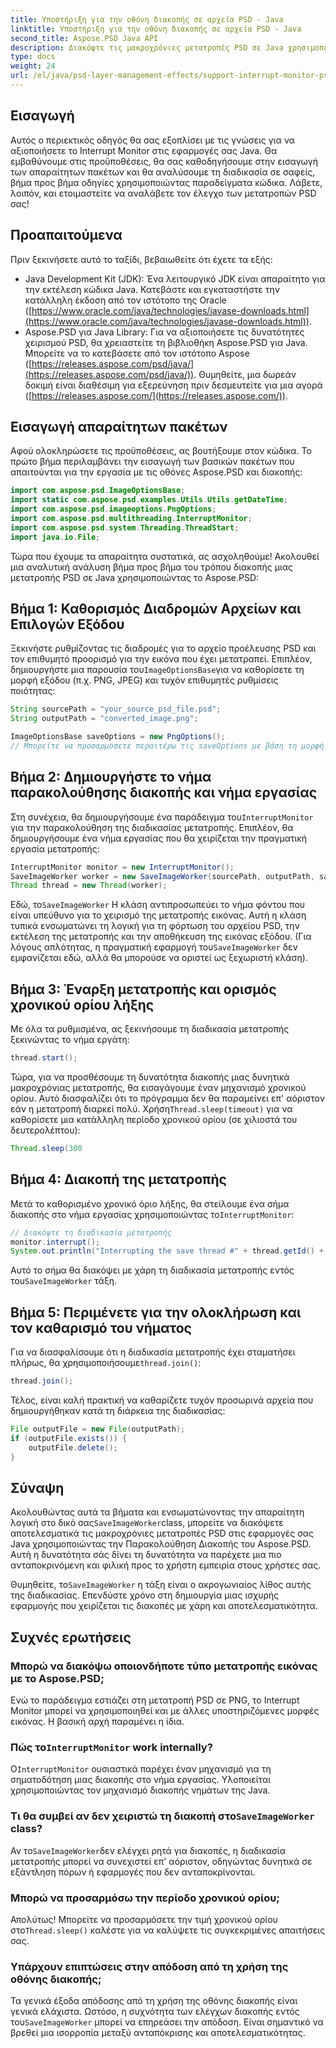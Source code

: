```yaml
---
title: Υποστήριξη για την οθόνη διακοπής σε αρχεία PSD - Java
linktitle: Υποστήριξη για την οθόνη διακοπής σε αρχεία PSD - Java
second_title: Aspose.PSD Java API
description: Διακόψτε τις μακροχρόνιες μετατροπές PSD σε Java χρησιμοποιώντας την Παρακολούθηση Διακοπής του Aspose.PSD. Μάθετε πώς να εφαρμόζετε τη χαριτωμένη διακοπή και να βελτιώνετε την εμπειρία χρήστη.
type: docs
weight: 24
url: /el/java/psd-layer-management-effects/support-interrupt-monitor-psd-files/
---
```

## Εισαγωγή

Αυτός ο περιεκτικός οδηγός θα σας εξοπλίσει με τις γνώσεις για να αξιοποιήσετε το Interrupt Monitor στις εφαρμογές σας Java. Θα εμβαθύνουμε στις προϋποθέσεις, θα σας καθοδηγήσουμε στην εισαγωγή των απαραίτητων πακέτων και θα αναλύσουμε τη διαδικασία σε σαφείς, βήμα προς βήμα οδηγίες χρησιμοποιώντας παραδείγματα κώδικα. Λάβετε, λοιπόν, και ετοιμαστείτε να αναλάβετε τον έλεγχο των μετατροπών PSD σας!

## Προαπαιτούμενα

Πριν ξεκινήσετε αυτό το ταξίδι, βεβαιωθείτε ότι έχετε τα εξής:

- Java Development Kit (JDK): Ένα λειτουργικό JDK είναι απαραίτητο για την εκτέλεση κώδικα Java. Κατεβάστε και εγκαταστήστε την κατάλληλη έκδοση από τον ιστότοπο της Oracle ([https://www.oracle.com/java/technologies/javase-downloads.html](https://www.oracle.com/java/technologies/javase-downloads.html)).
- Aspose.PSD για Java Library: Για να αξιοποιήσετε τις δυνατότητες χειρισμού PSD, θα χρειαστείτε τη βιβλιοθήκη Aspose.PSD για Java. Μπορείτε να το κατεβάσετε από τον ιστότοπο Aspose ([https://releases.aspose.com/psd/java/](https://releases.aspose.com/psd/java/)). Θυμηθείτε, μια δωρεάν δοκιμή είναι διαθέσιμη για εξερεύνηση πριν δεσμευτείτε για μια αγορά ([https://releases.aspose.com/](https://releases.aspose.com/)).

## Εισαγωγή απαραίτητων πακέτων

Αφού ολοκληρώσετε τις προϋποθέσεις, ας βουτήξουμε στον κώδικα. Το πρώτο βήμα περιλαμβάνει την εισαγωγή των βασικών πακέτων που απαιτούνται για την εργασία με τις οθόνες Aspose.PSD και διακοπής:

```java
import com.aspose.psd.ImageOptionsBase;
import static com.aspose.psd.examples.Utils.Utils.getDateTime;
import com.aspose.psd.imageoptions.PngOptions;
import com.aspose.psd.multithreading.InterruptMonitor;
import com.aspose.psd.system.Threading.ThreadStart;
import java.io.File;
```

Τώρα που έχουμε τα απαραίτητα συστατικά, ας ασχοληθούμε! Ακολουθεί μια αναλυτική ανάλυση βήμα προς βήμα του τρόπου διακοπής μιας μετατροπής PSD σε Java χρησιμοποιώντας το Aspose.PSD:

## Βήμα 1: Καθορισμός Διαδρομών Αρχείων και Επιλογών Εξόδου

 Ξεκινήστε ρυθμίζοντας τις διαδρομές για το αρχείο προέλευσης PSD και τον επιθυμητό προορισμό για την εικόνα που έχει μετατραπεί. Επιπλέον, δημιουργήστε μια παρουσία του`ImageOptionsBase`για να καθορίσετε τη μορφή εξόδου (π.χ. PNG, JPEG) και τυχόν επιθυμητές ρυθμίσεις ποιότητας:

```java
String sourcePath = "your_source_psd_file.psd";
String outputPath = "converted_image.png";

ImageOptionsBase saveOptions = new PngOptions();
// Μπορείτε να προσαρμόσετε περαιτέρω τις saveOptions με βάση τη μορφή που επιθυμείτε (π.χ. ρύθμιση ποιότητας JPEG)
```

## Βήμα 2: Δημιουργήστε το νήμα παρακολούθησης διακοπής και νήμα εργασίας

 Στη συνέχεια, θα δημιουργήσουμε ένα παράδειγμα του`InterruptMonitor` για την παρακολούθηση της διαδικασίας μετατροπής. Επιπλέον, θα δημιουργήσουμε ένα νήμα εργασίας που θα χειρίζεται την πραγματική εργασία μετατροπής:

```java
InterruptMonitor monitor = new InterruptMonitor();
SaveImageWorker worker = new SaveImageWorker(sourcePath, outputPath, saveOptions, monitor);
Thread thread = new Thread(worker);
```

 Εδώ, το`SaveImageWorker` Η κλάση αντιπροσωπεύει το νήμα φόντου που είναι υπεύθυνο για το χειρισμό της μετατροπής εικόνας. Αυτή η κλάση τυπικά ενσωματώνει τη λογική για τη φόρτωση του αρχείου PSD, την εκτέλεση της μετατροπής και την αποθήκευση της εικόνας εξόδου. (Για λόγους απλότητας, η πραγματική εφαρμογή του`SaveImageWorker` δεν εμφανίζεται εδώ, αλλά θα μπορούσε να οριστεί ως ξεχωριστή κλάση).

## Βήμα 3: Έναρξη μετατροπής και ορισμός χρονικού ορίου λήξης

Με όλα τα ρυθμισμένα, ας ξεκινήσουμε τη διαδικασία μετατροπής ξεκινώντας το νήμα εργάτη:

```java
thread.start();
```

Τώρα, για να προσθέσουμε τη δυνατότητα διακοπής μιας δυνητικά μακροχρόνιας μετατροπής, θα εισαγάγουμε έναν μηχανισμό χρονικού ορίου. Αυτό διασφαλίζει ότι το πρόγραμμα δεν θα παραμείνει επ' αόριστον εάν η μετατροπή διαρκεί πολύ. Χρήση`Thread.sleep(timeout)` για να καθορίσετε μια κατάλληλη περίοδο χρονικού ορίου (σε χιλιοστά του δευτερολέπτου):

```java
Thread.sleep(300
```

## Βήμα 4: Διακοπή της μετατροπής

 Μετά το καθορισμένο χρονικό όριο λήξης, θα στείλουμε ένα σήμα διακοπής στο νήμα εργασίας χρησιμοποιώντας το`InterruptMonitor`:

```java
// Διακόψτε τη διαδικασία μετατροπής
monitor.interrupt();
System.out.println("Interrupting the save thread #" + thread.getId() + " at " + getDateTime().toString());
```

 Αυτό το σήμα θα διακόψει με χάρη τη διαδικασία μετατροπής εντός του`SaveImageWorker` τάξη.

## Βήμα 5: Περιμένετε για την ολοκλήρωση και τον καθαρισμό του νήματος

 Για να διασφαλίσουμε ότι η διαδικασία μετατροπής έχει σταματήσει πλήρως, θα χρησιμοποιήσουμε`thread.join()`:

```java
thread.join();
```

Τέλος, είναι καλή πρακτική να καθαρίζετε τυχόν προσωρινά αρχεία που δημιουργήθηκαν κατά τη διάρκεια της διαδικασίας:

```java
File outputFile = new File(outputPath);
if (outputFile.exists()) {
    outputFile.delete();
}
```

## Σύναψη

 Ακολουθώντας αυτά τα βήματα και ενσωματώνοντας την απαραίτητη λογική στο δικό σας`SaveImageWorker`class, μπορείτε να διακόψετε αποτελεσματικά τις μακροχρόνιες μετατροπές PSD στις εφαρμογές σας Java χρησιμοποιώντας την Παρακολούθηση Διακοπής του Aspose.PSD. Αυτή η δυνατότητα σάς δίνει τη δυνατότητα να παρέχετε μια πιο ανταποκρινόμενη και φιλική προς το χρήστη εμπειρία στους χρήστες σας.

 Θυμηθείτε, το`SaveImageWorker` η τάξη είναι ο ακρογωνιαίος λίθος αυτής της διαδικασίας. Επενδύστε χρόνο στη δημιουργία μιας ισχυρής εφαρμογής που χειρίζεται τις διακοπές με χάρη και αποτελεσματικότητα. 

## Συχνές ερωτήσεις

### Μπορώ να διακόψω οποιονδήποτε τύπο μετατροπής εικόνας με το Aspose.PSD;

Ενώ το παράδειγμα εστιάζει στη μετατροπή PSD σε PNG, το Interrupt Monitor μπορεί να χρησιμοποιηθεί και με άλλες υποστηριζόμενες μορφές εικόνας. Η βασική αρχή παραμένει η ίδια.

###  Πώς το`InterruptMonitor` work internally?

 Ο`InterruptMonitor` ουσιαστικά παρέχει έναν μηχανισμό για τη σηματοδότηση μιας διακοπής στο νήμα εργασίας. Υλοποιείται χρησιμοποιώντας τον μηχανισμό διακοπής νημάτων της Java.

###  Τι θα συμβεί αν δεν χειριστώ τη διακοπή στο`SaveImageWorker` class?

 Αν το`SaveImageWorker`δεν ελέγχει ρητά για διακοπές, η διαδικασία μετατροπής μπορεί να συνεχιστεί επ' αόριστον, οδηγώντας δυνητικά σε εξάντληση πόρων ή εφαρμογές που δεν ανταποκρίνονται.

### Μπορώ να προσαρμόσω την περίοδο χρονικού ορίου;

 Απολύτως! Μπορείτε να προσαρμόσετε την τιμή χρονικού ορίου στο`Thread.sleep()` καλέστε για να καλύψετε τις συγκεκριμένες απαιτήσεις σας.

### Υπάρχουν επιπτώσεις στην απόδοση από τη χρήση της οθόνης διακοπής;

 Τα γενικά έξοδα απόδοσης από τη χρήση της οθόνης διακοπής είναι γενικά ελάχιστα. Ωστόσο, η συχνότητα των ελέγχων διακοπής εντός του`SaveImageWorker` μπορεί να επηρεάσει την απόδοση. Είναι σημαντικό να βρεθεί μια ισορροπία μεταξύ ανταπόκρισης και αποτελεσματικότητας.